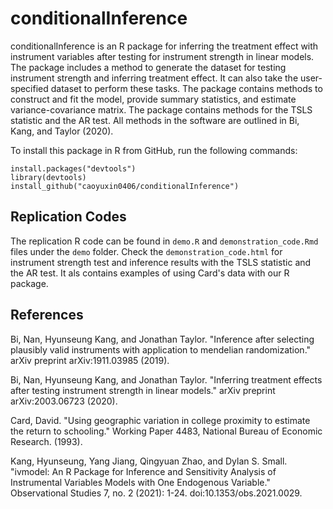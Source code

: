 # conditionalInference

conditionalInference is an R package for inferring the treatment effect with instrument variables after testing for instrument strength in linear models. The package includes a method to generate the dataset  for testing instrument strength and inferring treatment effect. It can also take the user-specified dataset to perform these tasks. The package contains methods to construct and fit the model, provide summary statistics, and estimate variance-covariance matrix. The package contains methods for the TSLS statistic and the AR test. All methods in the software are outlined in Bi, Kang, and Taylor (2020).

To install this package in R from GitHub, run the following commands:

```
install.packages("devtools")
library(devtools) 
install_github("caoyuxin0406/conditionalInference")
```

## Replication Codes

The replication R code can be found in `demo.R` and `demonstration_code.Rmd` files under the `demo` folder. Check the `demonstration_code.html` for instrument strength test and inference results with the TSLS statistic and the AR test. It als contains examples of using Card's data with our R package.

## References
Bi, Nan, Hyunseung Kang, and Jonathan Taylor. "Inference after selecting plausibly valid instruments with
application to mendelian randomization." arXiv preprint arXiv:1911.03985 (2019).

Bi, Nan, Hyunseung Kang, and Jonathan Taylor. "Inferring treatment effects after testing instrument strength
in linear models." arXiv preprint arXiv:2003.06723 (2020).

Card, David. "Using geographic variation in college proximity to estimate the return to schooling." Working
Paper 4483, National Bureau of Economic Research. (1993).

Kang, Hyunseung, Yang Jiang, Qingyuan Zhao, and Dylan S. Small. "ivmodel: An R Package for Inference and Sensitivity Analysis of Instrumental Variables Models with One Endogenous Variable." Observational Studies 7, no. 2 (2021): 1-24. doi:10.1353/obs.2021.0029.
